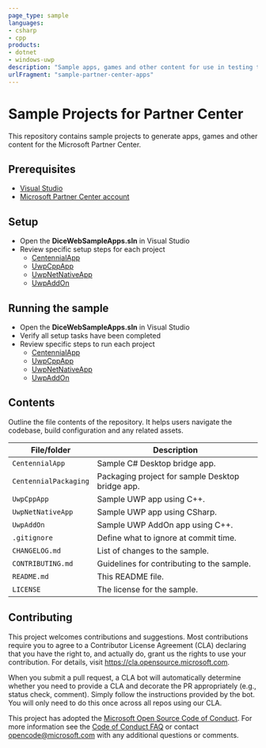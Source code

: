 ```yaml
---
page_type: sample
languages:
- csharp
- cpp
products:
- dotnet
- windows-uwp
description: "Sample apps, games and other content for use in testing the Microsoft Partner Center."
urlFragment: "sample-partner-center-apps"
---
```


# Sample Projects for Partner Center

<!-- 
Guidelines on README format: https://review.docs.microsoft.com/help/onboard/admin/samples/concepts/readme-template?branch=master

Guidance on onboarding samples to docs.microsoft.com/samples: https://review.docs.microsoft.com/help/onboard/admin/samples/process/onboarding?branch=master

Taxonomies for products and languages: https://review.docs.microsoft.com/new-hope/information-architecture/metadata/taxonomies?branch=master
-->

This repository contains sample projects to generate apps, games and other content for the Microsoft Partner Center.

## Prerequisites

- [Visual Studio](https://visualstudio.microsoft.com/downloads/)
- [Microsoft Partner Center account](https://partner.microsoft.com/en-us/dashboard/home)

## Setup

- Open the **DiceWebSampleApps.sln** in Visual Studio
- Review specific setup steps for each project
  - [CentennialApp](CentennialApp/README.md)
  - [UwpCppApp](UwpCppApp/README.md)
  - [UwpNetNativeApp](UwpNetNativeApp/README.md)
  - [UwpAddOn](UwpAddOn/README.md)

## Running the sample

- Open the **DiceWebSampleApps.sln** in Visual Studio
- Verify all setup tasks have been completed
- Review specific steps to run each project
  - [CentennialApp](CentennialApp/README.md)
  - [UwpCppApp](UwpCppApp/README.md)
  - [UwpNetNativeApp](UwpNetNativeApp/README.md)
  - [UwpAddOn](UwpAddOn/README.md)

## Contents

Outline the file contents of the repository. It helps users navigate the codebase, build configuration and any related assets.

| File/folder       | Description                                |
|-------------------|--------------------------------------------|
| `CentennialApp` | Sample C# Desktop bridge app.                  |
| `CentennialPackaging` | Packaging project for sample Desktop bridge app. |
| `UwpCppApp`       | Sample UWP app using C++.                  |
| `UwpNetNativeApp` | Sample UWP app using CSharp.               |
| `UwpAddOn`       | Sample UWP AddOn app using C++.            |
| `.gitignore`      | Define what to ignore at commit time.      |
| `CHANGELOG.md`    | List of changes to the sample.             |
| `CONTRIBUTING.md` | Guidelines for contributing to the sample. |
| `README.md`       | This README file.                          |
| `LICENSE`         | The license for the sample.                |

## Contributing

This project welcomes contributions and suggestions.  Most contributions require you to agree to a
Contributor License Agreement (CLA) declaring that you have the right to, and actually do, grant us
the rights to use your contribution. For details, visit https://cla.opensource.microsoft.com.

When you submit a pull request, a CLA bot will automatically determine whether you need to provide
a CLA and decorate the PR appropriately (e.g., status check, comment). Simply follow the instructions
provided by the bot. You will only need to do this once across all repos using our CLA.

This project has adopted the [Microsoft Open Source Code of Conduct](https://opensource.microsoft.com/codeofconduct/).
For more information see the [Code of Conduct FAQ](https://opensource.microsoft.com/codeofconduct/faq/) or
contact [opencode@microsoft.com](mailto:opencode@microsoft.com) with any additional questions or comments.
